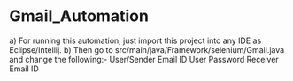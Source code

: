 # Gmail_Automation
a) For running this automation, just import this project into any IDE as Eclipse/Intellij.
b) Then go to src/main/java/Framework/selenium/Gmail.java and change the following:-
		User/Sender Email ID
		User Password
		Receiver Email ID

